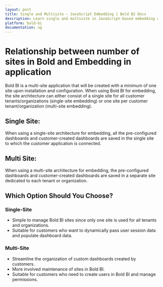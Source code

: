 ```yaml
---
layout: post
title: Single and Multisite – JavaScript Embedding | Bold BI Docs
description: Learn single and multisite in JavaScript-based embedding of Bold BI dashboard in any of your business or Web applications.
platform: bold-bi
documentation: ug
---
```


# Relationship between number of sites in Bold and Embedding in application

Bold BI is a multi-site application that will be created with a minimum of one site upon installation and configuration. When using Bold BI for embedding, the site architecture can either consist of a single site for all customer tenants/organizations (single-site embedding) or one site per customer tenant/organization (multi-site embedding).

## Single Site:

When using a single-site architecture for embedding, all the pre-configured dashboards and customer-created dashboards are saved in the single site to which the customer application is connected.

## Multi Site:

When using a multi-site architecture for embedding, the pre-configured dashboards and customer-created dashboards are saved in a separate site dedicated to each tenant or organization.

## Which Option Should You Choose?

### Single-Site

- Simple to manage Bold BI sites since only one site is used for all tenants and organizations.
- Suitable for customers who want to dynamically pass user session data and populate dashboard data.

### Multi-Site

- Streamline the organization of custom dashboards created by customers.
- More involved maintenance of sites in Bold BI.
- Suitable for customers who need to create users in Bold BI and manage permissions.